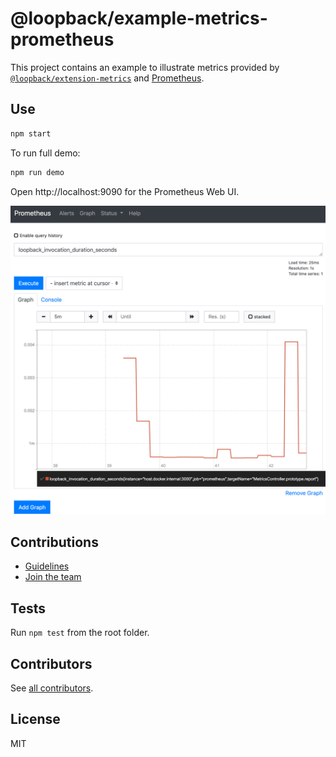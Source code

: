 # @loopback/example-metrics-prometheus

This project contains an example to illustrate metrics provided by
[`@loopback/extension-metrics`](https://github.com/strongloop/loopback-next/blob/master/extensions/metrics)
and [Prometheus](https://prometheus.io/).

## Use

```sh
npm start
```

To run full demo:

```sh
npm run demo
```

Open http://localhost:9090 for the Prometheus Web UI.

![Prometheus Demo](prometheus-demo.png)

## Contributions

- [Guidelines](https://github.com/strongloop/loopback-next/blob/master/docs/CONTRIBUTING.md)
- [Join the team](https://github.com/strongloop/loopback-next/issues/110)

## Tests

Run `npm test` from the root folder.

## Contributors

See
[all contributors](https://github.com/strongloop/loopback-next/graphs/contributors).

## License

MIT
